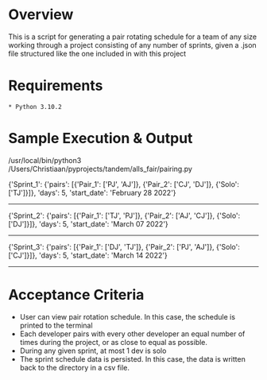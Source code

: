 # Overview
This is a script for generating a pair rotating schedule for a team of any size working through a project consisting of any number of sprints, given a .json file structured like the one included in with this project

# Requirements
    * Python 3.10.2

# Sample Execution & Output
/usr/local/bin/python3 /Users/Christiaan/pyprojects/tandem/alls_fair/pairing.py 

{'Sprint_1': {'pairs': [{'Pair_1': ['PJ', 'AJ']},
                        {'Pair_2': ['CJ', 'DJ']},
                        {'Solo': ['TJ']}]},
 'days': 5,
 'start_date': 'February 28 2022'}
*********************
{'Sprint_2': {'pairs': [{'Pair_1': ['TJ', 'PJ']},
                        {'Pair_2': ['AJ', 'CJ']},
                        {'Solo': ['DJ']}]},
 'days': 5,
 'start_date': 'March 07 2022'}
*********************
{'Sprint_3': {'pairs': [{'Pair_1': ['DJ', 'TJ']},
                        {'Pair_2': ['PJ', 'AJ']},
                        {'Solo': ['CJ']}]},
 'days': 5,
 'start_date': 'March 14 2022'}
*********************

# Acceptance Criteria
- User can view pair rotation schedule. In this case, the schedule is printed to the terminal
- Each developer pairs with every other developer an equal number of times during the project, or as
close to equal as possible. 
- During any given sprint, at most 1 dev is solo
- The sprint schedule data is persisted. In this case, the data is written back to the directory in a csv file.
